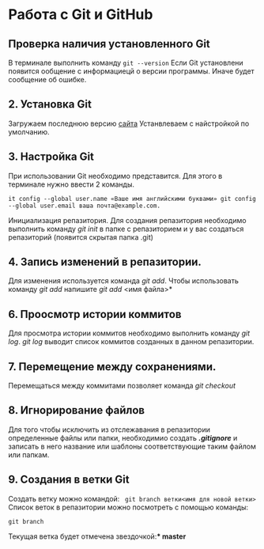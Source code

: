# Работа с Git и GitHub
## Проверка наличия установленного Git
В терминале выполнить команду `git --version`
Если Git установлени появится ообщение с информациецй о версии программы. Иначе будет сообщение об ошибке. 
## 2. Установка Git
Загружаем последнюю версию [сайта](https://git-scm.com)
Устанвлеваем с найстройкой по умолчанию.
## 3. Настройка Git
При использовании Git необходимо представится. Для этого в терминале нужно ввести 2 команды.
```
it config --global user.name «Ваше имя английскими буквами» git config --global user.email ваша почта@example.com.
```
Инициализация репазитория.
Для создания репазитория необходимо выполнить команду *git init* в папке с репазиторием и у вас создаться репазиторий (появится скрытая папка .git)
## 4. Запись изменений в репазитории.
Для изменения используется команда *git add*. Чтобы использовать команду *git add* напишите *git add* <имя файла>*
## 6. Проосмотр истории коммитов 
Для просмотра истории коммитов необходимо выполнить команду *git log*. *git log* выводит список коммитов созданных в данном репазитории.
## 7. Перемещение между сохранениями.
Перемещаться между коммитами позволяет команда *git checkout*


## 8. Игнорирование файлов 
Для того чтобы исключить из отслежавания в репазитории определенные файлы или папки, необходимио создать ***.gitignore*** и записать в него название или шаблоны соответствующие таким файлом или папкам.

## 9. Создания в ветки Git
Создать ветку можно командой: ``` git branch ветки<имя для новой ветки>```
Список веток в репазитории можно посмотреть с помощью команды:
```
git branch
```
Текущая ветка будет отмечена звездочкой:**\* master**